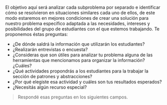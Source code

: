 El objetivo aquí será analizar cada subproblema por separado e identificar cómo se resolvieron en situaciones similares cada uno de ellos, de este modo estaremos en mejores condiciones de crear una solución para nuestro problema específico adaptada a las necesidades, intereses y posibilidades del grupo de estudiantes con el que estemos trabajando.
Te proponemos éstas preguntas:

* ¿De dónde saldrá la información que utilizarán los estudiantes? 
* ¿Realizarán entrevistas o encuesta? 
* ¿Consideras que son útiles para analizar tu problema alguna de las herramientas que mencionamos para organizar la información? ¿Cuáles?  
* ¿Qué actividades propondrás a los estudiantes para la trabajar la sección de patrones y abstracciones?
* ¿Por qué elegiste esa actividad y cuáles son tus resultados esperados?
* ¿Necesitás algún recurso especial?

> Respondé esas preguntas en los siguientes campos.